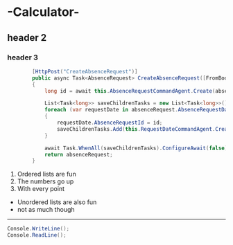 # -Calculator-

## header 2

### header 3
```c#
        [HttpPost("CreateAbsenceRequest")]
        public async Task<AbsenceRequest> CreateAbsenceRequest([FromBody]AbsenceRequest absenceRequest)
        {
            long id = await this.AbsenceRequestCommandAgent.Create(absenceRequest).ConfigureAwait(false);

            List<Task<long>> saveChildrenTasks = new List<Task<long>>();
            foreach (var requestDate in absenceRequest.AbsenceRequestDates)
            {
                requestDate.AbsenceRequestId = id;
                saveChildrenTasks.Add(this.RequestDateCommandAgent.Create(requestDate));
            }

            await Task.WhenAll(saveChildrenTasks).ConfigureAwait(false);
            return absenceRequest;
        }
```
1. Ordered lists are fun
2. The numbers go up
3. With every point

* Unordered lists are also fun
* not as much though

---

```C#
Console.WriteLine();
Console.ReadLine();
```

```
